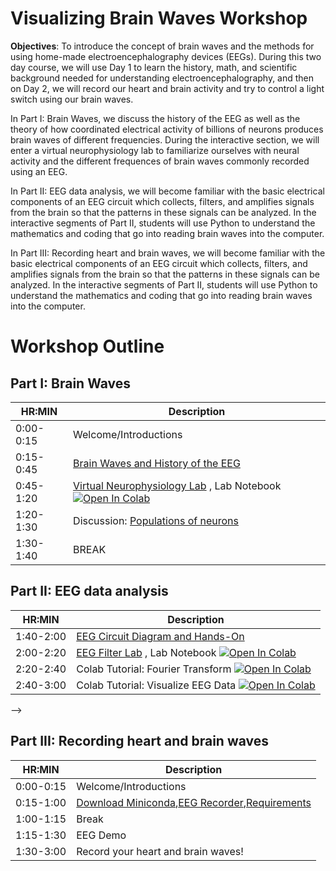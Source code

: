 # Visualizing Brain Waves Workshop

**Objectives**: To introduce the concept of brain waves and the methods for using home-made electroencephalography devices (EEGs). During this two day course, we will use Day 1 to learn the history, math, and scientific background needed for understanding electroencephalography, and then on Day 2, we will record our heart and brain activity and try to control a light switch using our brain waves. 

In Part I: Brain Waves, we discuss the history of the EEG as well as the theory of how coordinated electrical activity of billions of neurons produces brain waves of different frequencies. During the interactive section, we will enter a virtual neurophysiology lab to familiarize ourselves with neural activity and the different frequences of brain waves commonly recorded using an EEG. 

In Part II: EEG data analysis, we will become familiar with the basic electrical components of an EEG circuit which collects, filters, and amplifies signals from the brain so that the patterns in these signals can be analyzed. In the interactive segments of Part II, students will use Python to understand the mathematics and coding that go into reading brain waves into the computer. 

In Part III: Recording heart and brain waves, we will become familiar with the basic electrical components of an EEG circuit which collects, filters, and amplifies signals from the brain so that the patterns in these signals can be analyzed. In the interactive segments of Part II, students will use Python to understand the mathematics and coding that go into reading brain waves into the computer. 


# Workshop Outline
## Part I: Brain Waves
|HR:MIN| Description| 
|------|------------|
|0:00-0:15| Welcome/Introductions |
|0:15-0:45| [Brain Waves and History of the EEG](https://jozsefmeszaros.online/eeg/) | 
|0:45-1:20| [Virtual Neurophysiology Lab](https://jozsefmeszaros.online/vnl/) , Lab Notebook [![Open In Colab](https://colab.research.google.com/assets/colab-badge.svg)](https://colab.research.google.com/github/pkoneill/VisualizingBrainWaves/blob/main/Virtual_Lab_Notebook.ipynb)|
|1:20-1:30| Discussion: [Populations of neurons](http://jozsefmeszaros.online/eeg_previous/)|
|1:30-1:40| BREAK|

## Part II: EEG data analysis
HR:MIN| Description| 
|------|------------|
|1:40-2:00| [EEG Circuit Diagram and Hands-On](https://jozsefmeszaros.online/eeg/index.html#circuits) <!--Demonstration with Live Brain--> |
|2:00-2:20| [EEG Filter Lab](http://jozsefmeszaros.online/vnl/filterlab.html) , Lab Notebook [![Open In Colab](https://colab.research.google.com/assets/colab-badge.svg)](https://colab.research.google.com/github/pkoneill/VisualizingBrainWaves/blob/main/Virtual_Lab_Notebook.ipynb)||
|2:20-2:40| Colab Tutorial: Fourier Transform [![Open In Colab](https://colab.research.google.com/assets/colab-badge.svg)](https://colab.research.google.com/github/pkoneill/VisualizingBrainWaves/blob/main/Visualizing_Brain_Waves_Fourier.ipynb)|
|2:40-3:00| Colab Tutorial: Visualize EEG Data [![Open In Colab](https://colab.research.google.com/assets/colab-badge.svg)](https://colab.research.google.com/github/pkoneill/VisualizingBrainWaves/blob/main/Visualizing_Brain_Waves_EEG_Data.ipynb)|
-->

## Part III: Recording heart and brain waves
|HR:MIN| Description| 
|------|------------|
|0:00-0:15| Welcome/Introductions |
|0:15-1:00| [Download Miniconda](https://docs.conda.io/en/latest/miniconda.html),[EEG Recorder](https://jozsefmeszaros.online/eeg/eegrecorder.py),[Requirements](https://jozsefmeszaros.online/eeg/to_install.txt) |
|1:00-1:15| Break |
|1:15-1:30| EEG Demo |
|1:30-3:00| Record your heart and brain waves! |
